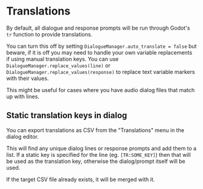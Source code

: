 # Translations

By default, all dialogue and response prompts will be run through Godot's `tr` function to provide translations. 

You can turn this off by setting `DialogueManager.auto_translate = false` but beware, if it is off you may need to handle your own variable replacements if using manual translation keys. You can use `DialogueManager.replace_values(line)` or `DialogueManager.replace_values(response)` to replace text variable markers with their values.

This might be useful for cases where you have audio dialog files that match up with lines.

## Static translation keys in dialog

You can export translations as CSV from the "Translations" menu in the dialog editor. 

This will find any unique dialog lines or response prompts and add them to a list. If a static key is specified for the line (eg. `[TR:SOME_KEY]`) then that will be used as the translation key, otherwise the dialog/prompt itself will be used.

If the target CSV file already exists, it will be merged with it.
